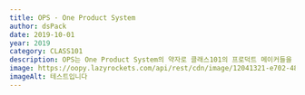 ```yaml
---
title: OPS · One Product System
author: dsPack
date: 2019-10-01
year: 2019
category: CLASS101
description: OPS는 One Product System의 약자로 클래스101의 프로덕트 메이커들을 서포팅하고, 클래스101의 실험 문화를 장려하기 위해 제작 된 시스템 입니다.
image: https://oopy.lazyrockets.com/api/rest/cdn/image/12041321-e702-48ca-9cef-d289eaa90f73.png
imageAlt: 테스트입니다
---
```

